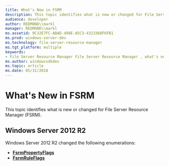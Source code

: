 ```yaml
---
title: What's New in FSRM
description: This topic identifies what is new or changed for File Server Resource Manager (FSRM).
audience: developer
author: REDMOND\\markl
manager: REDMOND\\markl
ms.assetid: 9C32E7FC-ABAD-498E-A5C3-4313368F6FB1
ms.prod: windows-server-dev
ms.technology: file-server-resource-manager
ms.tgt_platform: multiple
keywords:
- File Server Resource Manager File Server Resource Manager , what's new
ms.author: windowssdkdev
ms.topic: article
ms.date: 05/31/2018
---
```


# What's New in FSRM

This topic identifies what is new or changed for File Server Resource Manager (FSRM).

## Windows Server 2012 R2

Windows Server 2012 R2 changed the following enumerations:

-   [**FsrmPropertyFlags**](/previous-versions/windows/desktop/api/FsrmEnums/ne-fsrmenums-_fsrmpropertyflags)
-   [**FsrmRuleFlags**](/previous-versions/windows/desktop/api/FsrmEnums/ne-fsrmenums-_fsrmruleflags)

 

 




